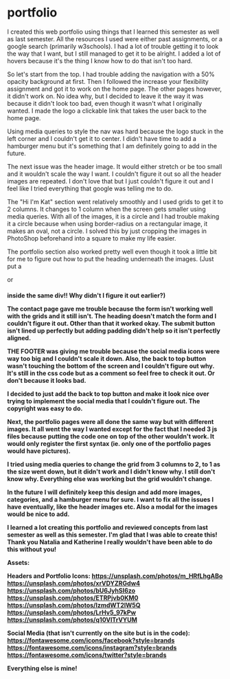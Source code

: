 # portfolio

I created this web portfolio using things that I learned this semester as well as last semester. All the resources I used were either past assignments, or a google search (primarily w3schools). I had a lot of trouble getting it to look the way that I want, but I still managed to get it to be alright. I added a lot of hovers because it's the thing I know how to do that isn't too hard.

So let's start from the top. I had trouble adding the navigation with a 50% opacity background at first. Then I followed the increase your flexibility assignment and got it to work on the home page. The other pages however, it didn't work on. No idea why, but I decided to leave it the way it was because it didn't look too bad, even though it wasn't what I originally wanted. I made the logo a clickable link that takes the user back to the home page.

Using media queries to style the nav was hard because the logo stuck in the left corner and I couldn't get it to center. I didn't have time to add a hamburger menu but it's something that I am definitely going to add in the future.

The next issue was the header image. It would either stretch or be too small and it wouldn't scale the way I want. I couldn't figure it out so all the header images are repeated. I don't love that but I just couldn't figure it out and I feel like I tried everything that google was telling me to do.

The "Hi I'm Kat" section went relatively smoothly and I used grids to get it to 2 columns. It changes to 1 column when the screen gets smaller using media queries. With all of the images, it is a circle and I had trouble making it a circle because when using border-radius on a rectangular image, it makes an oval, not a circle. I solved this by just cropping the images in PhotoShop beforehand into a square to make my life easier.

The portfolio section also worked pretty well even though it took a little bit for me to figure out how to put the heading underneath the images. (Just put a <p> or <h4> inside the same div!! Why didn't I figure it out earlier?)

The contact page gave me trouble because the form isn't working well with the grids and it still isn't. The heading doesn't match the form and I couldn't figure it out. Other than that it worked okay. The submit button isn't lined up perfectly but adding padding didn't help so it isn't perfectly aligned.

THE FOOTER was giving me trouble because the social media icons were way too big and I couldn't scale it down. Also, the back to top button wasn't touching the bottom of the screen and I couldn't figure out why. It's still in the css code but as a comment so feel free to check it out. Or don't because it looks bad.

I decided to just add the back to top button and make it look nice over trying to implement the social media that I couldn't figure out. The copyright was easy to do.

Next, the portfolio pages were all done the same way but with different images. It all went the way I wanted except for the fact that I needed 3 js files because putting the code one on top of the other wouldn't work. It would only register the first syntax (ie. only one of the portfolio pages would have pictures). 

I tried using media queries to change the grid from 3 columns to 2, to 1 as the size went down, but it didn't work and I didn't know why. I still don't know why. Everything else was working but the grid wouldn't change.

In the future I will definitely keep this design and add more images, categories, and a hamburger menu for sure. I want to fix all the issues I have eventually, like the header images etc. Also a modal for the images would be nice to add. 

I learned a lot creating this portfolio and reviewed concepts from last semester as well as this semester. I'm glad that I was able to create this! Thank you Natalia and Katherine I really wouldn't have been able to do this without you!

Assets:

Headers and Portfolio Icons:
https://unsplash.com/photos/m_HRfLhgABo
https://unsplash.com/photos/xrVDYZRGdw4
https://unsplash.com/photos/bU6JyhSI6zo
https://unsplash.com/photos/ETRPjvb0KM0
https://unsplash.com/photos/IzmdWT2lW5Q
https://unsplash.com/photos/LrHv5_97kPw
https://unsplash.com/photos/q10VITrVYUM

Social Media (that isn't currently on the site but is in the code):
https://fontawesome.com/icons/facebook?style=brands
https://fontawesome.com/icons/instagram?style=brands
https://fontawesome.com/icons/twitter?style=brands

Everything else is mine!